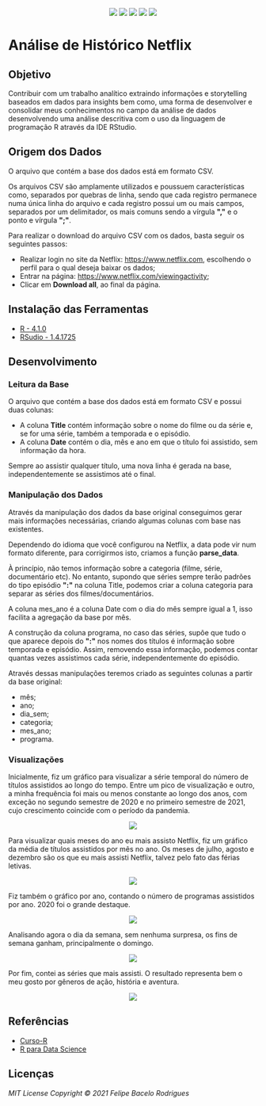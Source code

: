 <p align="center">
<a href= "https://img.shields.io/github/repo-size/felipebacelo/MyNetflixHistory?style=for-the-badge"><img src="https://img.shields.io/github/repo-size/felipebacelo/MyNetflixHistory?style=for-the-badge"/></a>
<a href= "https://img.shields.io/github/languages/count/felipebacelo/MyNetflixHistory?style=for-the-badge"><img src="https://img.shields.io/github/languages/count/felipebacelo/MyNetflixHistory?style=for-the-badge"/></a>
<a href= "https://img.shields.io/github/forks/felipebacelo/MyNetflixHistory?style=for-the-badge"><img src="https://img.shields.io/github/forks/felipebacelo/MyNetflixHistory?style=for-the-badge"/></a>
<a href= "https://img.shields.io/bitbucket/pr-raw/felipebacelo/MyNetflixHistory?style=for-the-badge"><img src="https://img.shields.io/bitbucket/pr-raw/felipebacelo/MyNetflixHistory?style=for-the-badge"/></a>
<a href= "https://img.shields.io/bitbucket/issues/felipebacelo/MyNetflixHistory?style=for-the-badge"><img src="https://img.shields.io/bitbucket/issues/felipebacelo/MyNetflixHistory?style=for-the-badge"/></a>
</p>

# Análise de Histórico Netflix

## Objetivo ##

<p>Contribuir com um trabalho analítico extraindo informações e storytelling baseados em dados para insights bem como, uma forma de desenvolver e consolidar meus conhecimentos no campo da análise de dados desenvolvendo uma análise descritiva com o uso da linguagem de programação R através da IDE RStudio.</p>

## Origem dos Dados ##

<p>O arquivo que contém a base dos dados está em formato CSV.</p>
<p>Os arquivos CSV são amplamente utilizados e poussuem características como, separados por quebras de linha, sendo que cada registro permanece numa única linha do arquivo e cada registro possui um ou mais campos, separados por um delimitador, os mais comuns sendo a vírgula <strong>","</strong> e o ponto e vírgula <strong>";"</strong>.</p>
<p>Para realizar o download do arquivo CSV com os dados, basta seguir os seguintes passos:</p>

* Realizar login no site da Netflix: https://www.netflix.com, escolhendo o perfil para o qual deseja baixar os dados;
* Entrar na página: https://www.netflix.com/viewingactivity;
* Clicar em <strong>Download all</strong>, ao final da página.

## Instalação das Ferramentas ##
  
  - [R - 4.1.0](https://www.r-project.org/)
  - [RSudio - 1.4.1725](https://rstudio.com/)

## Desenvolvimento ##

### Leitura da Base ###

<p>O arquivo que contém a base dos dados está em formato CSV e possui duas colunas:</p>

* A coluna <strong>Title</strong> contém informação sobre o nome do filme ou da série e, se for uma série, também a temporada e o episódio.
* A coluna <strong>Date</strong> contém o dia, mês e ano em que o título foi assistido, sem informação da hora.

Sempre ao assistir qualquer título, uma nova linha é gerada na base, independentemente se assistimos até o final.

### Manipulação dos Dados ###

<p>Através da manipulação dos dados da base original conseguimos gerar mais informações necessárias, criando algumas colunas com base nas existentes.</p>
<p>Dependendo do idioma que você configurou na Netflix, a data pode vir num formato diferente, para corrigirmos isto, criamos a função <strong>parse_data</strong>.</p>
<p>À princípio, não temos informação sobre a categoria (filme, série, documentário etc). No entanto, supondo que séries sempre terão padrões do tipo episódio <strong>":"</strong> na coluna Title, podemos criar a coluna categoria para separar as séries dos filmes/documentários.</p>
<p>A coluna mes_ano é a coluna Date com o dia do mês sempre igual a 1, isso facilita a agregação da base por mês.</p>
<p>A construção da coluna programa, no caso das séries, supõe que tudo o que aparece depois do <strong>":"</strong> nos nomes dos títulos é informação sobre temporada e episódio. Assim, removendo essa informação, podemos contar quantas vezes assistimos cada série, independentemente do episódio.</p>
<p>Através dessas manipulações teremos criado as seguintes colunas a partir da base original:</p>

* mês;
* ano;
* dia_sem;
* categoria;
* mes_ano;
* programa.

### Visualizações ###

<p>Inicialmente, fiz um gráfico para visualizar a série temporal do número de títulos assistidos ao longo do tempo. Entre um pico de visualização e outro, a minha frequência foi mais ou menos constante ao longo dos anos, com exceção no segundo semestre de 2020 e no primeiro semestre de 2021, cujo crescimento coincide com o período da pandemia.</p>
<p align="center">
<img src="https://github.com/felipebacelo/MyNetflixHistory/blob/main/IMAGES/PLOT-1.png"/></p>
<p>Para visualizar quais meses do ano eu mais assisto Netflix, fiz um gráfico da média de títulos assistidos por mês no ano. Os meses de julho, agosto e dezembro são os que eu mais assisti Netflix, talvez pelo fato das férias letivas.</p>
<p align="center">
<img src="https://github.com/felipebacelo/MyNetflixHistory/blob/main/IMAGES/PLOT-2.png"/></p>
<p>Fiz também o gráfico por ano, contando o número de programas assistidos por ano. 2020 foi o grande destaque.</p>
<p align="center">
<img src="https://github.com/felipebacelo/MyNetflixHistory/blob/main/IMAGES/PLOT-3.png"/></p>
<p>Analisando agora o dia da semana, sem nenhuma surpresa, os fins de semana ganham, principalmente o domingo.</p>
<p align="center">
<img src="https://github.com/felipebacelo/MyNetflixHistory/blob/main/IMAGES/PLOT-4.png"/></p>
<p>Por fim, contei as séries que mais assisti. O resultado representa bem o meu gosto por gêneros de ação, história e aventura.</p>
<p align="center">
<img src="https://github.com/felipebacelo/MyNetflixHistory/blob/main/IMAGES/PLOT-5.png"/></p>

## Referências ##
  
* [Curso-R](https://curso-r.com/)
* [R para Data Science](https://curso-r.com/)

## Licenças ##

_MIT License_
_Copyright   ©   2021 Felipe Bacelo Rodrigues_
